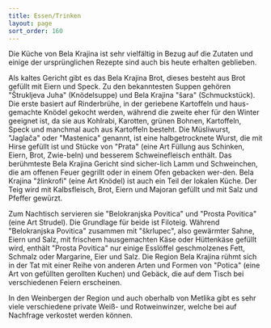 ```yaml
---
title: Essen/Trinken
layout: page
sort_order: 160
---
```


Die Küche von Bela Krajina ist sehr vielfältig in Bezug auf die Zutaten und einige der ursprünglichen 
Rezepte sind auch bis heute erhalten geblieben.

Als kaltes Gericht gibt es das Bela Krajina Brot, dieses besteht aus Brot gefüllt mit Eiern und 
Speck. Zu den bekanntesten Suppen gehören "Štrukljeva Juha" (Knödelsuppe) und Bela Krajina "šara" 
(Schmuckstück). Die erste basiert auf Rinderbrühe, in der geriebene Kartoffeln und haus-gemachte 
Knödel gekocht werden, während die zweite eher für den Winter geeignet ist, da sie aus Kohlrabi, 
Karotten, grünen Bohnen, Kartoffeln, Speck und manchmal auch aus Kartoffeln besteht. Die Müsliwurst, 
"Jaglača" oder "Mastenica" genannt, ist eine halbgetrocknete Wurst, die mit Hirse gefüllt ist und 
Stücke von "Prata" (eine Art Füllung aus Schinken, Eiern, Brot, Zwie-beln) und besserem 
Schweinefleisch enthält. Das berühmteste Bela Krajina Gericht sind sicher-lich Lamm und Schweinchen, 
die am offenen Feuer gegrillt oder in einem Ofen gebacken wer-den. Bela Krajina "žlinkrofi" (eine 
Art Knödel) ist auch ein Teil der lokalen Küche. Der Teig wird mit Kalbsfleisch, Brot, Eiern und 
Majoran gefüllt und mit Salz und Pfeffer gewürzt.

Zum Nachtisch servieren sie "Belokranjska Povitica" und "Prosta Povitica" (eine Art Strudel). Die 
Grundlage für beide ist Filoteig. Während "Belokranjska Povitica" zusammen mit "škrlupec", also 
gewärmter Sahne, Eiern und Salz, mit frischem hausgemachten Käse oder Hüttenkäse gefüllt wird, 
enthält "Prosta Povitica" nur einige Esslöffel geschmolzenes Fett, Schmalz oder Margarine, Eier 
und Salz. Die Region Bela Krajina rühmt sich in der Tat mit einer Reihe von anderen Arten und 
Formen von "Potica" (eine Art von gefüllten gerollten Kuchen) und Gebäck, die auf dem Tisch bei 
verschiedenen Feiern erscheinen.

In den Weinbergen der Region und auch oberhalb von Metlika gibt es sehr viele verschiedene private 
Weiß- und Rotweinwinzer, welche bei auf Nachfrage verkostet werden können.

